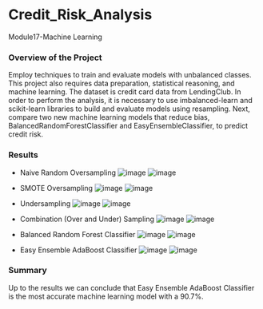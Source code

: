 # Credit_Risk_Analysis
Module17-Machine Learning

### Overview of the Project

Employ techniques to train and evaluate models with unbalanced classes. This project also requires data preparation, statistical reasoning, and machine learning. The dataset is credit card data from LendingClub. In order to perform the analysis, it is necessary to use imbalanced-learn and scikit-learn libraries to build and evaluate models using resampling. Next, compare two new machine learning models that reduce bias, BalancedRandomForestClassifier and EasyEnsembleClassifier, to predict credit risk.

### Results

* Naive Random Oversampling
![image](https://user-images.githubusercontent.com/95327338/164790213-d88cd756-e6d1-4d0e-9632-b065076ad075.png)
![image](https://user-images.githubusercontent.com/95327338/164790218-e9ad8fb3-6db9-4410-b32a-ffe47830bdb9.png)

* SMOTE Oversampling
![image](https://user-images.githubusercontent.com/95327338/164790300-38a51d68-d583-463d-8133-f94d4f38ca48.png)
![image](https://user-images.githubusercontent.com/95327338/164790309-b1ad336c-6d3a-46ab-8d7a-ff0483693769.png)

* Undersampling
![image](https://user-images.githubusercontent.com/95327338/164790342-3b47c14e-28d8-4d42-923d-7e7b9ef98ef3.png)
![image](https://user-images.githubusercontent.com/95327338/164790374-e4d996e5-0b05-43c8-a07a-aab825cf3a5b.png)

* Combination (Over and Under) Sampling
![image](https://user-images.githubusercontent.com/95327338/164790421-c44f1f2d-a28f-458c-bfea-3428664726fe.png)
![image](https://user-images.githubusercontent.com/95327338/164790438-cffcad00-9686-43c5-99c8-40ddd898be61.png)

* Balanced Random Forest Classifier
![image](https://user-images.githubusercontent.com/95327338/164790466-88f5d257-ea1b-407e-b9f4-711821517bdb.png)
![image](https://user-images.githubusercontent.com/95327338/164790475-b18d73ed-c730-4148-8136-5b1ff283c2ff.png)

* Easy Ensemble AdaBoost Classifier
![image](https://user-images.githubusercontent.com/95327338/164790603-7b6b5665-0501-47b7-9378-08005c1edc5c.png)
![image](https://user-images.githubusercontent.com/95327338/164790616-a26e2296-d199-4f1d-b963-6c5c0eb73a30.png)

### Summary

Up to the results we can conclude that Easy Ensemble AdaBoost Classifier is the most accurate machine learning model with a 90.7%.


